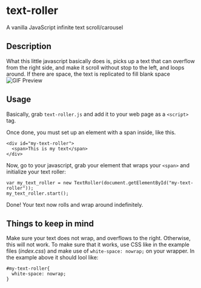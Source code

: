 # text-roller
A vanilla JavaScript infinite text scroll/carousel

## Description
What this little javascript basically does is, picks up a text that can overflow from the right side,
and make it scroll without stop to the left, and loops around. If there are space, the text is
replicated to fill blank space
![GIF Preview](https://i.imgur.com/AWEsQLr.gif)

## Usage
Basically, grab `text-roller.js` and add it to your web page as a `<script>` tag.

Once done, you must set up an element with a span inside, like this.
```
<div id="my-text-roller">
  <span>This is my text</span>
</div>
```

Now, go to your javascript, grab your element that wraps your `<span>` and initialize your text roller:
```
var my_text_roller = new TextRoller(document.getElementById("my-text-roller"));
my_text_roller.start();
```

Done! Your text now rolls and wrap around indefinitely.

## Things to keep in mind
Make sure your text does not wrap, and overflows to the right. Otherwise, this will not work.
To make sure that it works, use CSS like in the example files (*index.css*) and make use of
`white-space: nowrap;` on your wrapper. In the example above it should lool like:
```
#my-text-roller{
  white-space: nowrap;
}
```
